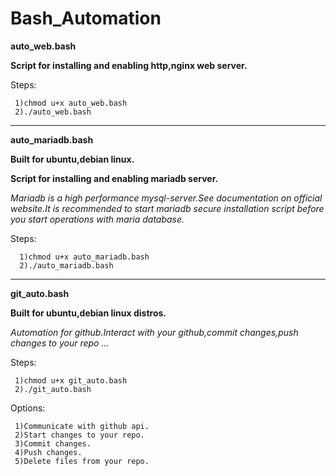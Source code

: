# Bash_Automation


**auto_web.bash**

**Script for installing and enabling http,nginx web server.**


Steps:

     1)chmod u+x auto_web.bash 
     2)./auto_web.bash

_____________________________________________________________________________________________


**auto_mariadb.bash**

**Built for ubuntu,debian linux.**

**Script for installing  and enabling mariadb server.**

*Mariadb is a high performance mysql-server.See documentation on official website.It is recommended to start mariadb secure installation script
before you start operations with maria database.*

Steps:
     
      1)chmod u+x auto_mariadb.bash 
      2)./auto_mariadb.bash 
      
______________________________________________________________________________________________

**git_auto.bash**

**Built for ubuntu,debian linux distros.**


*Automation for github.Interact with your github,commit changes,push changes to your repo ...*

Steps:
     
     1)chmod u+x git_auto.bash 
     2)./git_auto.bash 

Options:
     
     1)Communicate with github api.
     2)Start changes to your repo.
     3)Commit changes.
     4)Push changes.
     5)Delete files from your repo.
     
    







